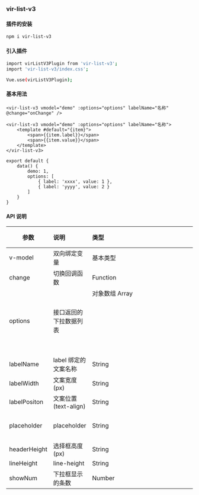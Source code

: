 ### vir-list-v3

#### 插件的安装

```bash
npm i vir-list-v3
```

#### 引入插件

```bash
import virListV3Plugin from 'vir-list-v3';
import 'vir-list-v3/index.css';

Vue.use(virListV3Plugin);
```

#### 基本用法

```vue
<vir-list-v3 vmodel="demo" :options="options" labelName="名称" @change="onChange" />

<vir-list-v3 vmodel="demo" :options="options" labelName="名称">
    <template #default="{item}">
        <span>{{item.label}}</span>
        <span>{{item.value}}</span>
    </template>
</vir-list-v3>

export default {
    data() {
        demo: 1,
        options: [
            { label: 'xxxx', value: 1 },
            { label: 'yyyy', value: 2 }
        ]
    }
}
```

#### API 说明

| 参数 | 说明 | 类型 | 默认值 |
| --- | :--- | :--- | :---: |
| v-model | 双向绑定变量 | 基本类型 | - |
| change  | 切换回调函数 | Function | - |
| options | 接口返回的下拉数据列表 | 对象数组 Array<Object> | [] |
| labelName | label 绑定的文案名称 | String | '' |
| labelWidth | 文案宽度(px) | String | '72' |
| labelPositon | 文案位置(text-align) | String | 'right' |
| placeholder | placeholder | String | '请选择内容' |
| headerHeight | 选择框高度(px) | String | '30' |
| lineHeight | line-height | String | '30' |
| showNum | 下拉框显示的条数 | Number | 10 |
